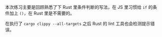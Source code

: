 本次练习主要是回顾熟悉了下 Rust 里条件判断的写法，在 JS 里习惯给 `if` 的条件加上 `()`，在 Rust 里是不需要的。

在执行了 `cargo clippy --all-targets` 之后 Rust 的 lint 工具也会检测提示错误。